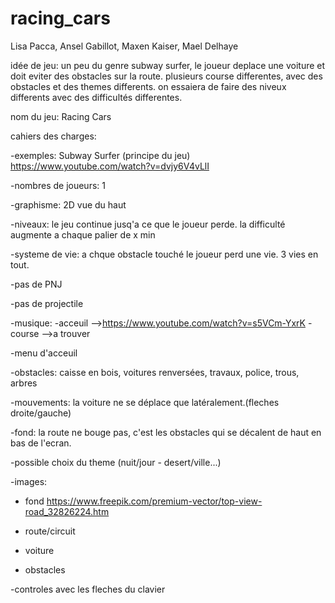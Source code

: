 # racing_cars

Lisa Pacca, Ansel Gabillot, Maxen Kaiser, Mael Delhaye

idée de jeu:
  un peu du genre subway surfer, le joueur deplace une voiture et doit eviter des obstacles sur la route. 
  plusieurs course differentes, avec des obstacles et des themes differents.
  on essaiera de faire des niveux differents avec des difficultés differentes. 
  
nom du jeu: Racing Cars 

cahiers des charges:


  -exemples: Subway Surfer (principe du jeu)  https://www.youtube.com/watch?v=dvjy6V4vLlI
 
  -nombres de joueurs: 1
  
  -graphisme: 2D vue du haut
  
  -niveaux: le jeu continue jusq'a ce que le joueur perde. la difficulté augmente a chaque palier de x min
  
  -systeme de vie: a chque obstacle touché le joueur perd une vie. 3 vies en tout. 
  
  -pas de PNJ
  
  -pas de projectile 
  
  -musique: 
    -acceuil -->https://www.youtube.com/watch?v=s5VCm-YxrK
    -course -->a trouver
    
  -menu d'acceuil
  
  -obstacles: caisse en bois, voitures renversées, travaux, police, trous, arbres
  
  -mouvements: la voiture ne se déplace que latéralement.(fleches droite/gauche)
  
  -fond:  la route ne bouge pas, c'est les obstacles qui se décalent de haut en bas de l'ecran. 
  
  -possible choix du theme (nuit/jour - desert/ville...)
  
  -images: 
  
   - fond  https://www.freepik.com/premium-vector/top-view-road_32826224.htm
    
   - route/circuit
    
   - voiture
    
   - obstacles
    
  -controles avec les fleches du clavier

